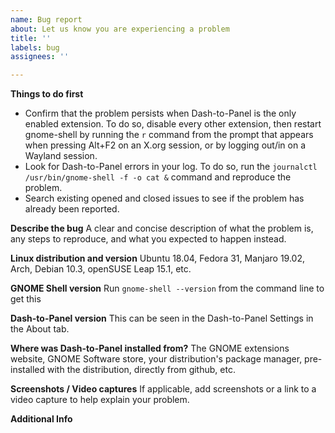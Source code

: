 ```yaml
---
name: Bug report
about: Let us know you are experiencing a problem
title: ''
labels: bug
assignees: ''

---
```


**Things to do first**
- Confirm that the problem persists when Dash-to-Panel is the only enabled extension. To do so, disable every other extension, then restart gnome-shell by running the `r` command from the prompt that appears when pressing Alt+F2 on an X.org session, or by logging out/in on a Wayland session.
- Look for Dash-to-Panel errors in your log. To do so, run the `journalctl /usr/bin/gnome-shell -f -o cat &` command and reproduce the problem.
- Search existing opened and closed issues to see if the problem has already been reported.

**Describe the bug**
A clear and concise description of what the problem is, any steps to reproduce, and what you expected to happen instead.

**Linux distribution and version**
Ubuntu 18.04, Fedora 31, Manjaro 19.02, Arch, Debian 10.3, openSUSE Leap 15.1, etc.

**GNOME Shell version**
Run `gnome-shell --version` from the command line to get this

**Dash-to-Panel version**
This can be seen in the Dash-to-Panel Settings in the About tab.

**Where was Dash-to-Panel installed from?**
The GNOME extensions website, GNOME Software store, your distribution's package manager, pre-installed with the distribution, directly from github, etc.

**Screenshots / Video captures**
If applicable, add screenshots or a link to a video capture to help explain your problem.

**Additional Info**
